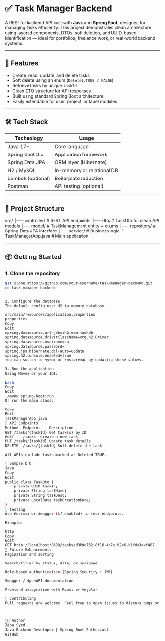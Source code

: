# ✅ Task Manager Backend

A RESTful backend API built with **Java** and **Spring Boot**, designed for managing tasks efficiently. This project demonstrates clean architecture using layered components, DTOs, soft deletion, and UUID-based identification — ideal for portfolios, freelance work, or real-world backend systems.

---

## 🚀 Features

- Create, read, update, and delete tasks
- Soft delete using an enum (`Deleted.TRUE / FALSE`)
- Retrieve tasks by unique `taskId`
- Clean DTO structure for API responses
- Built using standard Spring Boot architecture
- Easily extendable for user, project, or label modules

---

## 🛠 Tech Stack

| Technology        | Usage                     |
|-------------------|----------------------------|
| Java 17+          | Core language              |
| Spring Boot 3.x   | Application framework      |
| Spring Data JPA   | ORM layer (Hibernate)      |
| H2 / MySQL        | In-memory or relational DB |
| Lombok (optional) | Boilerplate reduction      |
| Postman           | API testing (optional)     |

---

## 📁 Project Structure

src/
├── controller/ # REST API endpoints
├── dto/ # TaskDto for clean API models
├── model/ # TaskManagement entity + enums
├── repository/ # Spring Data JPA interface
├── service/ # Business logic
└── TaskManagerApp.java # Main application


---

## 📦 Getting Started

### 1. Clone the repository

```bash
git clone https://github.com/your-username/task-manager-backend.git
cd task-manager-backend


2. Configure the database
The default config uses H2 in-memory database.

src/main/resources/application.properties
properties
Copy
Edit
spring.datasource.url=jdbc:h2:mem:taskdb
spring.datasource.driverClassName=org.h2.Driver
spring.datasource.username=sa
spring.datasource.password=
spring.jpa.hibernate.ddl-auto=update
spring.h2.console.enabled=true
You can switch to MySQL or PostgreSQL by updating these values.

3. Run the application
Using Maven or your IDE:

bash
Copy
Edit
./mvnw spring-boot:run
Or run the main class:

Copy
Edit
TaskManagerApp.java
🔗 API Endpoints
Method	Endpoint	Description
GET	/tasks/{taskId}	Get task(s) by ID
POST	/tasks	Create a new task
PUT	/tasks/{taskId}	Update task details
DELETE	/tasks/{taskId}	Soft delete the task

All APIs exclude tasks marked as Deleted.TRUE.

📄 Sample DTO
java
Copy
Edit
public class TaskDto {
    private UUID taskId;
    private String taskName;
    private String taskDesc;
    private LocalDate taskCreationDate;
}
🧪 Testing
Use Postman or Swagger (if enabled) to test endpoints.

Example:

http
Copy
Edit
GET http://localhost:8080/tasks/d3b0c732-8f16-4d7e-92e6-b1fda3aaf407
🌱 Future Enhancements
Pagination and sorting

Search/filter by status, date, or assignee

Role-based authentication (Spring Security + JWT)

Swagger / OpenAPI documentation

Frontend integration with React or Angular

🤝 Contributing
Pull requests are welcome. Feel free to open issues to discuss bugs or feature enhancements.



👩‍💻 Author
Zeba Syed
Java Backend Developer | Spring Boot Enthusiast
GitHub





